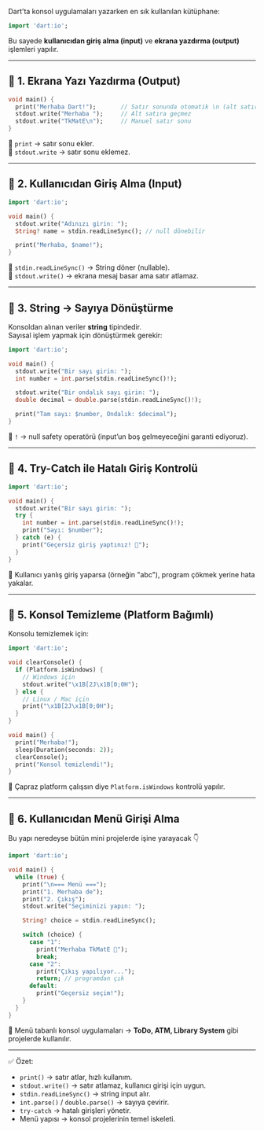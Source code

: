 
Dart’ta konsol uygulamaları yazarken en sık kullanılan kütüphane:

```dart
import 'dart:io';
```

Bu sayede **kullanıcıdan giriş alma (input)** ve **ekrana yazdırma (output)** işlemleri yapılır.

---

## 🔹 1. Ekrana Yazı Yazdırma (Output)

```dart
void main() {
  print("Merhaba Dart!");       // Satır sonunda otomatik \n (alt satıra geçer)
  stdout.write("Merhaba ");     // Alt satıra geçmez
  stdout.write("TkMatE\n");     // Manuel satır sonu
}
```

📌 `print` → satır sonu ekler.  
📌 `stdout.write` → satır sonu eklemez.

---

## 🔹 2. Kullanıcıdan Giriş Alma (Input)

```dart
import 'dart:io';

void main() {
  stdout.write("Adınızı girin: ");
  String? name = stdin.readLineSync(); // null dönebilir

  print("Merhaba, $name!");
}
```

📌 `stdin.readLineSync()` → String döner (nullable).  
📌 `stdout.write()` → ekrana mesaj basar ama satır atlamaz.

---

## 🔹 3. String → Sayıya Dönüştürme

Konsoldan alınan veriler **string** tipindedir.  
Sayısal işlem yapmak için dönüştürmek gerekir:

```dart
import 'dart:io';

void main() {
  stdout.write("Bir sayı girin: ");
  int number = int.parse(stdin.readLineSync()!);

  stdout.write("Bir ondalık sayı girin: ");
  double decimal = double.parse(stdin.readLineSync()!);

  print("Tam sayı: $number, Ondalık: $decimal");
}
```

📌 `!` → null safety operatörü (input’un boş gelmeyeceğini garanti ediyoruz).

---

## 🔹 4. Try-Catch ile Hatalı Giriş Kontrolü

```dart
import 'dart:io';

void main() {
  stdout.write("Bir sayı girin: ");
  try {
    int number = int.parse(stdin.readLineSync()!);
    print("Sayı: $number");
  } catch (e) {
    print("Geçersiz giriş yaptınız! 🚨");
  }
}
```

📌 Kullanıcı yanlış giriş yaparsa (örneğin "abc"), program çökmek yerine hata yakalar.

---

## 🔹 5. Konsol Temizleme (Platform Bağımlı)

Konsolu temizlemek için:

```dart
import 'dart:io';

void clearConsole() {
  if (Platform.isWindows) {
    // Windows için
    stdout.write("\x1B[2J\x1B[0;0H");
  } else {
    // Linux / Mac için
    print("\x1B[2J\x1B[0;0H");
  }
}

void main() {
  print("Merhaba!");
  sleep(Duration(seconds: 2));
  clearConsole();
  print("Konsol temizlendi!");
}
```

📌 Çapraz platform çalışsın diye `Platform.isWindows` kontrolü yapılır.

---

## 🔹 6. Kullanıcıdan Menü Girişi Alma

Bu yapı neredeyse bütün mini projelerde işine yarayacak 👇

```dart
import 'dart:io';

void main() {
  while (true) {
    print("\n=== Menü ===");
    print("1. Merhaba de");
    print("2. Çıkış");
    stdout.write("Seçiminizi yapın: ");

    String? choice = stdin.readLineSync();

    switch (choice) {
      case "1":
        print("Merhaba TkMatE 👋");
        break;
      case "2":
        print("Çıkış yapılıyor...");
        return; // programdan çık
      default:
        print("Geçersiz seçim!");
    }
  }
}
```

📌 Menü tabanlı konsol uygulamaları → **ToDo, ATM, Library System** gibi projelerde kullanılır.

---

✅ Özet:

- `print()` → satır atlar, hızlı kullanım.
- `stdout.write()` → satır atlamaz, kullanıcı girişi için uygun.
- `stdin.readLineSync()` → string input alır.
- `int.parse()` / `double.parse()` → sayıya çevirir.
- `try-catch` → hatalı girişleri yönetir.
- Menü yapısı → konsol projelerinin temel iskeleti.
